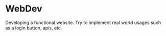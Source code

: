 # WebDev
Developing a functional website. Try to implement real world usages such as a login button, apis, etc.
